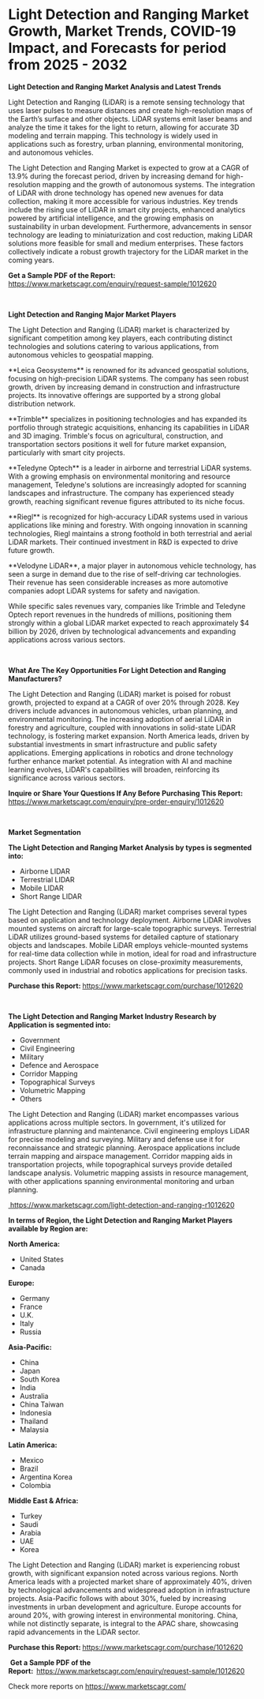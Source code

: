 <p><h1>Light Detection and Ranging Market Growth, Market Trends, COVID-19 Impact, and Forecasts for period from 2025 - 2032</h1></p><p><strong>Light Detection and Ranging Market Analysis and Latest Trends</strong></p>
<p><p>Light Detection and Ranging (LiDAR) is a remote sensing technology that uses laser pulses to measure distances and create high-resolution maps of the Earth’s surface and other objects. LiDAR systems emit laser beams and analyze the time it takes for the light to return, allowing for accurate 3D modeling and terrain mapping. This technology is widely used in applications such as forestry, urban planning, environmental monitoring, and autonomous vehicles.</p><p>The Light Detection and Ranging Market is expected to grow at a CAGR of 13.9% during the forecast period, driven by increasing demand for high-resolution mapping and the growth of autonomous systems. The integration of LiDAR with drone technology has opened new avenues for data collection, making it more accessible for various industries. Key trends include the rising use of LiDAR in smart city projects, enhanced analytics powered by artificial intelligence, and the growing emphasis on sustainability in urban development. Furthermore, advancements in sensor technology are leading to miniaturization and cost reduction, making LiDAR solutions more feasible for small and medium enterprises. These factors collectively indicate a robust growth trajectory for the LiDAR market in the coming years.</p></p>
<p><strong>Get a Sample PDF of the Report:&nbsp;</strong> <a href="https://www.marketscagr.com/enquiry/request-sample/1012620?utm_campaign=2465&utm_medium=2&utm_source=Github&utm_content=ia&utm_term=06032025&utm_id=light-detection-and-ranging">https://www.marketscagr.com/enquiry/request-sample/1012620</a></p>
<p>&nbsp;</p>
<p><strong>Light Detection and Ranging Major Market Players</strong></p>
<p><p>The Light Detection and Ranging (LiDAR) market is characterized by significant competition among key players, each contributing distinct technologies and solutions catering to various applications, from autonomous vehicles to geospatial mapping.</p><p>**Leica Geosystems** is renowned for its advanced geospatial solutions, focusing on high-precision LiDAR systems. The company has seen robust growth, driven by increasing demand in construction and infrastructure projects. Its innovative offerings are supported by a strong global distribution network.</p><p>**Trimble** specializes in positioning technologies and has expanded its portfolio through strategic acquisitions, enhancing its capabilities in LiDAR and 3D imaging. Trimble's focus on agricultural, construction, and transportation sectors positions it well for future market expansion, particularly with smart city projects.</p><p>**Teledyne Optech** is a leader in airborne and terrestrial LiDAR systems. With a growing emphasis on environmental monitoring and resource management, Teledyne's solutions are increasingly adopted for scanning landscapes and infrastructure. The company has experienced steady growth, reaching significant revenue figures attributed to its niche focus.</p><p>**Riegl** is recognized for high-accuracy LiDAR systems used in various applications like mining and forestry. With ongoing innovation in scanning technologies, Riegl maintains a strong foothold in both terrestrial and aerial LiDAR markets. Their continued investment in R&D is expected to drive future growth.</p><p>**Velodyne LiDAR**, a major player in autonomous vehicle technology, has seen a surge in demand due to the rise of self-driving car technologies. Their revenue has seen considerable increases as more automotive companies adopt LiDAR systems for safety and navigation.</p><p>While specific sales revenues vary, companies like Trimble and Teledyne Optech report revenues in the hundreds of millions, positioning them strongly within a global LiDAR market expected to reach approximately $4 billion by 2026, driven by technological advancements and expanding applications across various sectors.</p></p>
<p>&nbsp;</p>
<p><strong>What Are The Key Opportunities For Light Detection and Ranging Manufacturers?</strong></p>
<p><p>The Light Detection and Ranging (LiDAR) market is poised for robust growth, projected to expand at a CAGR of over 20% through 2028. Key drivers include advances in autonomous vehicles, urban planning, and environmental monitoring. The increasing adoption of aerial LiDAR in forestry and agriculture, coupled with innovations in solid-state LiDAR technology, is fostering market expansion. North America leads, driven by substantial investments in smart infrastructure and public safety applications. Emerging applications in robotics and drone technology further enhance market potential. As integration with AI and machine learning evolves, LiDAR's capabilities will broaden, reinforcing its significance across various sectors.</p></p>
<p><strong>Inquire or Share Your Questions If Any Before Purchasing This Report:</strong> <a href="https://www.marketscagr.com/enquiry/pre-order-enquiry/1012620?utm_campaign=2465&utm_medium=2&utm_source=Github&utm_content=ia&utm_term=06032025&utm_id=light-detection-and-ranging">https://www.marketscagr.com/enquiry/pre-order-enquiry/1012620</a></p>
<p>&nbsp;</p>
<p><strong>Market Segmentation</strong></p>
<p><strong>The Light Detection and Ranging Market Analysis by types is segmented into:</strong></p>
<p><ul><li>Airborne LIDAR</li><li>Terrestrial LIDAR</li><li>Mobile LIDAR</li><li>Short Range LIDAR</li></ul></p>
<p><p>The Light Detection and Ranging (LiDAR) market comprises several types based on application and technology deployment. Airborne LiDAR involves mounted systems on aircraft for large-scale topographic surveys. Terrestrial LiDAR utilizes ground-based systems for detailed capture of stationary objects and landscapes. Mobile LiDAR employs vehicle-mounted systems for real-time data collection while in motion, ideal for road and infrastructure projects. Short Range LiDAR focuses on close-proximity measurements, commonly used in industrial and robotics applications for precision tasks.</p></p>
<p><strong>Purchase this Report:&nbsp;</strong><a href="https://www.marketscagr.com/purchase/1012620?utm_campaign=2465&utm_medium=2&utm_source=Github&utm_content=ia&utm_term=06032025&utm_id=light-detection-and-ranging">https://www.marketscagr.com/purchase/1012620</a></p>
<p>&nbsp;</p>
<p><strong>The Light Detection and Ranging Market Industry Research by Application is segmented into:</strong></p>
<p><ul><li>Government</li><li>Civil Engineering</li><li>Military</li><li>Defence and Aerospace</li><li>Corridor Mapping</li><li>Topographical Surveys</li><li>Volumetric Mapping</li><li>Others</li></ul></p>
<p><p>The Light Detection and Ranging (LiDAR) market encompasses various applications across multiple sectors. In government, it's utilized for infrastructure planning and maintenance. Civil engineering employs LiDAR for precise modeling and surveying. Military and defense use it for reconnaissance and strategic planning. Aerospace applications include terrain mapping and airspace management. Corridor mapping aids in transportation projects, while topographical surveys provide detailed landscape analysis. Volumetric mapping assists in resource management, with other applications spanning environmental monitoring and urban planning.</p></p>
<p><a href="https://www.marketscagr.com/light-detection-and-ranging-r1012620?utm_campaign=2465&utm_medium=2&utm_source=Github&utm_content=ia&utm_term=06032025&utm_id=light-detection-and-ranging">&nbsp;https://www.marketscagr.com/light-detection-and-ranging-r1012620</a></p>
<p><strong>In terms of Region, the Light Detection and Ranging Market Players available by Region are:</strong></p>
<p>
    <p> <strong> North America: </strong>
        <ul>
            <li>United States</li>
            <li>Canada</li>
        </ul>
        </p> 
    <p> <strong> Europe: </strong>
        <ul>
            <li>Germany</li>
            <li>France</li>
            <li>U.K.</li>
            <li>Italy</li>
            <li>Russia</li>
        </ul>
        </p> 
    <p> <strong> Asia-Pacific: </strong>
        <ul>
            <li>China</li>
            <li>Japan</li>
            <li>South Korea</li>
            <li>India</li>
            <li>Australia</li>
            <li>China Taiwan</li>
            <li>Indonesia</li>
            <li>Thailand</li>
            <li>Malaysia</li>
        </ul>
        </p> 
    <p> <strong> Latin America: </strong>
        <ul>
            <li>Mexico</li>
            <li>Brazil</li>
            <li>Argentina Korea</li>
            <li>Colombia</li>
        </ul>
        </p> 
    <p> <strong> Middle East & Africa: </strong>
        <ul>
            <li>Turkey</li>
            <li>Saudi</li>
            <li>Arabia</li>
            <li>UAE</li>
            <li>Korea</li>
        </ul>
    </p>
    </p>
<p><p>The Light Detection and Ranging (LiDAR) market is experiencing robust growth, with significant expansion noted across various regions. North America leads with a projected market share of approximately 40%, driven by technological advancements and widespread adoption in infrastructure projects. Asia-Pacific follows with about 30%, fueled by increasing investments in urban development and agriculture. Europe accounts for around 20%, with growing interest in environmental monitoring. China, while not distinctly separate, is integral to the APAC share, showcasing rapid advancements in the LiDAR sector.</p></p>
<p><strong>Purchase this Report: </strong><a href="https://www.marketscagr.com/purchase/1012620?utm_campaign=2465&utm_medium=2&utm_source=Github&utm_content=ia&utm_term=06032025&utm_id=light-detection-and-ranging">https://www.marketscagr.com/purchase/1012620</a></p>
<p>&nbsp;<strong>Get a Sample PDF of the Report:&nbsp;&nbsp;</strong><a href="https://www.marketscagr.com/enquiry/request-sample/1012620?utm_campaign=2465&utm_medium=2&utm_source=Github&utm_content=ia&utm_term=06032025&utm_id=light-detection-and-ranging">https://www.marketscagr.com/enquiry/request-sample/1012620</a></p>
<p><strong></strong></p>
<p>Check more reports on <a href="https://www.marketscagr.com/?utm_campaign=2465&utm_medium=2&utm_source=Github&utm_content=ia&utm_term=06032025&utm_id=light-detection-and-ranging">https://www.marketscagr.com/</a></p>